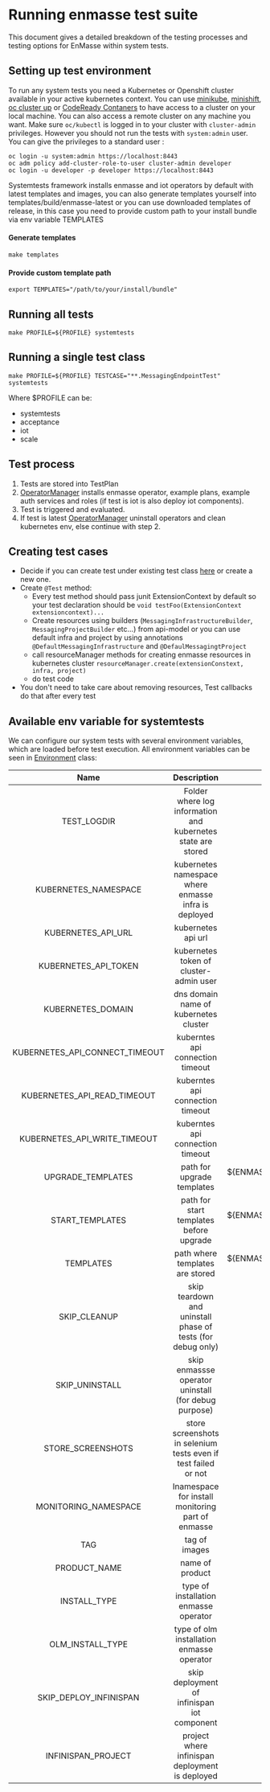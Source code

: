 # Running enmasse test suite

This document gives a detailed breakdown of the testing processes and testing options for EnMasse within system tests. 

## Setting up test environment

To run any system tests you need a Kubernetes or Openshift cluster available in your active kubernetes context. 
You can use [minikube](https://kubernetes.io/docs/tasks/tools/install-minikube/), [minishift](https://www.okd.io/minishift/), [oc cluster up](https://github.com/openshift/origin) or [CodeReady Contaners](https://github.com/code-ready/crc) to have access to a cluster on your local machine. 
You can also access a remote cluster on any machine you want. Make sure `oc/kubectl` is logged in to your cluster with `cluster-admin` privileges. However you should not run the tests with `system:admin` user. You can give the privileges to a standard user :

```shell script
oc login -u system:admin https://localhost:8443
oc adm policy add-cluster-role-to-user cluster-admin developer
oc login -u developer -p developer https://localhost:8443
```

Systemtests framework installs enmasse and iot operators by default with latest templates and images, you can also generate templates yourself into templates/build/enmasse-latest
or you can use downloaded templates of release, in this case you need to provide custom path to your install bundle via env variable TEMPLATES

#### Generate templates

```shell script
make templates
```

#### Provide custom template path

```shell script
export TEMPLATES="/path/to/your/install/bundle"
```

## Running all tests

```shell script
make PROFILE=${PROFILE} systemtests
```

##  Running a single test class

```shell script
make PROFILE=${PROFILE} TESTCASE="**.MessagingEndpointTest" systemtests
```

Where $PROFILE can be:

* systemtests
* acceptance
* iot
* scale

## Test process
1. Tests are stored into TestPlan
2. [OperatorManager](systemtests/src/main/java/io/enmasse/systemtest/operator/EnmasseOperatorManager.java) installs enmasse operator, example plans, example auth services and roles (if test is iot is also deploy iot components).
3. Test is triggered and evaluated.
4. If test is latest [OperatorManager](systemtests/src/main/java/io/enmasse/systemtest/operator/EnmasseOperatorManager.java) uninstall operators and clean kubernetes env, else continue with step 2.

## Creating test cases
* Decide if you can create test under existing test class [here](systemtests/src/test/java/io/enmasse/systemtest) or create a new one.
* Create `@Test` method:
    * Every test method should pass junit ExtensionContext by default so your test declaration should be `void testFoo(ExtensionContext extensioncontext)...`
    * Create resources using builders (`MessagingInfrastructureBuilder`, `MessagingProjectBuilder` etc...) from api-model or you can use default infra and project by using annotations `@DefaultMessagingInfrastructure` and `@DefaulMessagingtProject`
    * call resourceManager methods for creating enmasse resources in kubernetes cluster `resourceManager.create(extensionConstext, infra, project)`
    * do test code
* You don't need to take care about removing resources, Test callbacks do that after every test

## Available env variable for systemtests

We can configure our system tests with several environment variables, which are loaded before test execution. 
All environment variables can be seen in [Environment](systemtests/src/main/java/io/enmasse/systemtest/Environment.java) class:

| Name                      | Description                                                                          | Default                                          |
| :-----------------------: | :----------------------------------------------------------------------------------: | :----------------------------------------------: |
| TEST_LOGDIR                | Folder where log information and kubernetes state are stored                          | /tmp/testlogs                                          |
| KUBERNETES_NAMESPACE                | kubernetes namespace where enmasse infra is deployed                                              | enmasse-infra                                           |
| KUBERNETES_API_URL           | kubernetes api url                                         | got from actual context                                       |
| KUBERNETES_API_TOKEN         | kubernetes token of cluster-admin user                                       | got from actual context |
| KUBERNETES_DOMAIN              | dns domain name of kubernetes cluster                                      | nip.io            |
| KUBERNETES_API_CONNECT_TIMEOUT              | kuberntes api connection timeout                                  | 60                      |
| KUBERNETES_API_READ_TIMEOUT          | kuberntes api connection timeout                                 | 60                                           |
| KUBERNETES_API_WRITE_TIMEOUT | kuberntes api connection timeout                                                       | 60                                            |
| UPGRADE_TEMPLATES         | path for upgrade templates                                                                       | ${ENMASSE_DIR}/templates/build/enmasse-latest                                       |
| START_TEMPLATES      | path for start templates before upgrade                                     | ${ENMASSE_DIR}/templates/build/enmasse-latest             |
| TEMPLATES         | path where templates are stored                    | ${ENMASSE_DIR}/templates/build/enmasse-latest                                        |
| SKIP_CLEANUP             | skip teardown and uninstall phase of tests (for debug only)                            | false                                            |
| SKIP_UNINSTALL         | skip enmassse operator uninstall (for debug purpose)                                                                    | false                                     |
| STORE_SCREENSHOTS         | store screenshots in selenium tests even if test failed or not                                                                    | false                                     |
| MONITORING_NAMESPACE         | Inamespace for install monitoring part of enmasse                                                                    | enmasse-monitoring                                     |
| TAG         | tag of images                                                                    | latest                                     |
| PRODUCT_NAME         | name of product                                                                    | enmasse                                     |
| INSTALL_TYPE         | type of installation enmasse operator                                                                   | BUNDLE                                     |
| OLM_INSTALL_TYPE         | type of olm installation enmasse operator                                                                    | SPECIFIC                                     |
| SKIP_DEPLOY_INFINISPAN         | skip deployment of infinispan iot component                                                                    | false                                     |
| INFINISPAN_PROJECT         | project where infinispan deployment is deployed                                                                   | systemtests-infinispan                                     |
